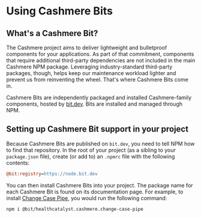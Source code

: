 # Using Cashmere Bits

## What's a Cashmere Bit?

The Cashmere project aims to deliver lightweight and bulletproof components for your applications.
As part of that commitment, components that require additional third-party dependencies are not
included in the main Cashmere NPM package. Leveraging industry-standard third-party packages, though,
helps keep our maintenance workload lighter and prevent us from reinventing the wheel. That's where
Cashmere Bits come in.

Cashmere Bits are independently packaged and installed Cashmere-family components, hosted by
[bit.dev](https://bit.dev/healthcatalyst/cashmere). Bits are installed and managed through NPM.

## Setting up Cashmere Bit support in your project

Because Cashmere Bits are published on `bit.dev`, you need to tell NPM how to find that repository.
In the root of your project (as a sibling to your `package.json` file), create (or add to) an `.npmrc`
file with the following contents:

```ini
@bit:registry=https://node.bit.dev
```

You can then install Cashmere Bits into your project. The package name for each Cashmere Bit is found
on its documentation page. For example, to install [Change Case Pipe](../bits/change-case-pipe), you
would run the following command:

```bash
npm i @bit/healthcatalyst.cashmere.change-case-pipe
```
